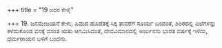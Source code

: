 +++
title = "19 ಅರಸ ಕೇಳೈ"

+++
19. ಜನಮೇಜಯನೆ ಕೇಳು, ಹಿಮದ ಹೊಡೆತಕ್ಕೆ ಸಿಕ್ಕ  ತಾವರೆಗೆ ಸೂರ್ಯ ಬಂದಂತೆ, ಶಿಶಿರದಲ್ಲಿ ಎಲೆಗಳನ್ನು ಕಳೆದುಕೊಂಡ  ವನಕ್ಕೆ ವಸಂತ ಋತು ಆಗಮಿಸಿದಂತೆ, ದೇವವಿಮಾನದಲ್ಲಿ ಅರ್ಜುನನು ಭಾರತ ವರ್ಷಕ್ಕೆ ಇಳಿದು, ಧರ್ಮರಾಯನ ಬಳಿಗೆ ಬಂದನು.
